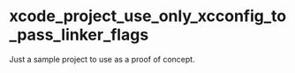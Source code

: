 # xcode_project_use_only_xcconfig_to_pass_linker_flags

Just a sample project to use as a proof of concept. 
